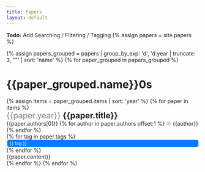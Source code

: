 ```yaml
---
title: Papers
layout: default
---
```

<style>
.title {
  padding: 0px;
  margin: 0px;
}

.title-year {
  color: grey;
  font-weight: normal;
}

.tag {
  font-size: 12px;
  color: white;
  background-color: #007bff;
  padding: 0.1rem 0.4rem;
  margin-left: 0.1rem;
  margin-right: 0.1rem;
  border-radius: 0.3rem;
}
</style>

**Todo:** Add Searching / Filtering / Tagging
{% assign papers = site.papers %}

<script>
(function() {
  const a = [
    {% for paper in papers %}
      {
        title: '{{ paper.title }}',
        year: '{{ paper.year }}',
        authors: '{{ paper.authors }}',
        id: '{{ paper.name }}',
        type: '{{ paper.type }}',
        tags: '{{ paper.tags }}',
        content: '{{ paper.content }}',
      },
    {% endfor %}
  ];
  console.log(a);
})();
</script>

{%
  assign papers_grouped = papers |
  group_by_exp: 'd', 'd.year  | truncate: 3, ""' |
  sort: 'name'
%}
{% for paper_grouped in papers_grouped %}
  <h1 class="decade-header">{{paper_grouped.name}}0s</h1>
  {% assign items = paper_grouped.items | sort: 'year' %}
  {% for paper in items %}
  <div id="{{paper.name}}">
    <h2 class="title">
      <span class="title-year">{{paper.year}}</span>
      {{paper.title}}
    </h2>
    {{paper.authors[0]}}
    {% for author in paper.authors offset:1 %}
      <span style='color: lightgray'>&#9679;</span> {{author}}
    {% endfor %}
    <div class="d-flex">
      {% for tag in paper.tags %}
      <div class="tag">{{ tag }}</div>
      {% endfor %}
    </div>
    {{paper.content}}
  </div>
  {% endfor %}
{% endfor %}
